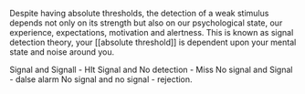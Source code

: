 Despite having absolute thresholds, the detection of a weak stimulus depends not only on its strength but also on our psychological state, our experience, expectations, motivation and alertness. This is known as signal detection theory, your [[absolute threshold]] is dependent upon your mental state and noise around you. 

Signal and Signall - HIt
Signal and No detection - Miss
No signal and Signal - dalse alarm
No signal and no signal - rejection. 